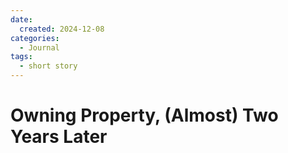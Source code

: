```yaml
---
date:
  created: 2024-12-08
categories:
  - Journal
tags:
  - short story
---
```

# Owning Property, (Almost) Two Years Later



<!-- more -->


